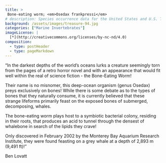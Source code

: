```yaml
---
title: >
 Bone-eating worm; <em>Osedax frankpressi</em>
# description: Species occurrence data for the United States and U.S. Territories.
background: /assets/images/treasure-94.jpg
categories: ["Marine Invertebrates"]
imageLicense: |
  [*](http://creativecommons.org/licenses/by-nc-nd/4.0)
composition:
  - type: postHeader
  - type: pageMarkdown
---
```


“In the darkest depths of the world’s oceans lurks a creature seemingly torn from the pages of a retro horror novel and with an appearance that would fit well within the real of science fiction - the Bone-Eating Worm!

Their name is no misnomer, this deep-ocean organism (genus Osedax) preys exclusively on bones! While there is some debate as to the types of bones that they naturally consume, it is currently believed that these strange lifeforms primarily feast on the exposed bones of submerged, decomposing, whales.

The bone-eating worm plays host to a symbiotic bacterial colony, residing in their roots, that produces an acid to tunnel through the densest of whalebone in search of the lipids they crave!

Only discovered in February 2002 by the Monterey Bay Aquarium Research Institute, they were found feasting on a grey whale at a depth of 2,893 m (9,491 ft)!”

Ben Lovatt